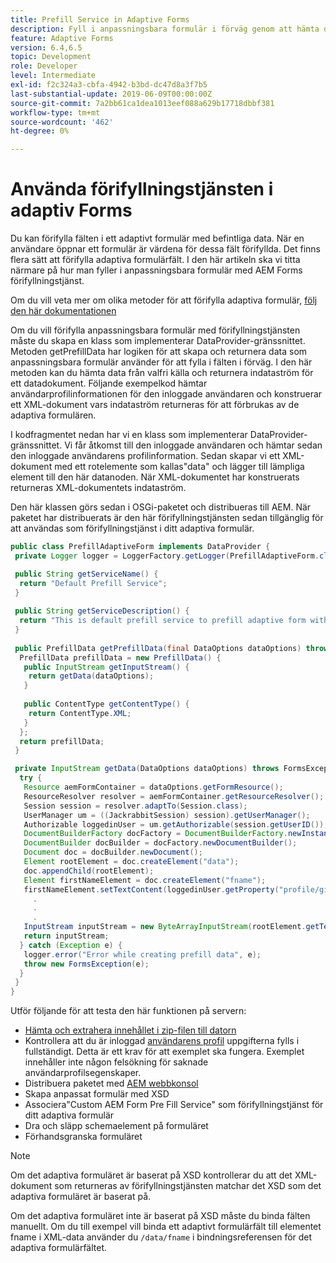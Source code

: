 ```yaml
---
title: Prefill Service in Adaptive Forms
description: Fyll i anpassningsbara formulär i förväg genom att hämta data från backend-datakällor.
feature: Adaptive Forms
version: 6.4,6.5
topic: Development
role: Developer
level: Intermediate
exl-id: f2c324a3-cbfa-4942-b3bd-dc47d8a3f7b5
last-substantial-update: 2019-06-09T00:00:00Z
source-git-commit: 7a2bb61ca1dea1013eef088a629b17718dbbf381
workflow-type: tm+mt
source-wordcount: '462'
ht-degree: 0%

---
```


# Använda förifyllningstjänsten i adaptiv Forms

Du kan förifylla fälten i ett adaptivt formulär med befintliga data. När en användare öppnar ett formulär är värdena för dessa fält förifyllda. Det finns flera sätt att förifylla adaptiva formulärfält. I den här artikeln ska vi titta närmare på hur man fyller i anpassningsbara formulär med AEM Forms förifyllningstjänst.

Om du vill veta mer om olika metoder för att förifylla adaptiva formulär, [följ den här dokumentationen](https://helpx.adobe.com/experience-manager/6-4/forms/using/prepopulate-adaptive-form-fields.html#AEMFormsprefillservice)

Om du vill förifylla anpassningsbara formulär med förifyllningstjänsten måste du skapa en klass som implementerar DataProvider-gränssnittet. Metoden getPrefillData har logiken för att skapa och returnera data som anpassningsbara formulär använder för att fylla i fälten i förväg. I den här metoden kan du hämta data från valfri källa och returnera indataström för ett datadokument. Följande exempelkod hämtar användarprofilinformationen för den inloggade användaren och konstruerar ett XML-dokument vars indataström returneras för att förbrukas av de adaptiva formulären.

I kodfragmentet nedan har vi en klass som implementerar DataProvider-gränssnittet. Vi får åtkomst till den inloggade användaren och hämtar sedan den inloggade användarens profilinformation. Sedan skapar vi ett XML-dokument med ett rotelemente som kallas&quot;data&quot; och lägger till lämpliga element till den här datanoden. När XML-dokumentet har konstruerats returneras XML-dokumentets indataström.

Den här klassen görs sedan i OSGi-paketet och distribueras till AEM. När paketet har distribuerats är den här förifyllningstjänsten sedan tillgänglig för att användas som förifyllningstjänst i ditt adaptiva formulär.

```java
public class PrefillAdaptiveForm implements DataProvider {
 private Logger logger = LoggerFactory.getLogger(PrefillAdaptiveForm.class);

 public String getServiceName() {
  return "Default Prefill Service";
 }
 
 public String getServiceDescription() {
  return "This is default prefill service to prefill adaptive form with user data";
 }
 
 public PrefillData getPrefillData(final DataOptions dataOptions) throws FormsException {
  PrefillData prefillData = new PrefillData() {
   public InputStream getInputStream() {
    return getData(dataOptions);
   }
   
   public ContentType getContentType() {
    return ContentType.XML;
   }
  };
  return prefillData;
 }

 private InputStream getData(DataOptions dataOptions) throws FormsException {  
  try {
   Resource aemFormContainer = dataOptions.getFormResource();
   ResourceResolver resolver = aemFormContainer.getResourceResolver();
   Session session = resolver.adaptTo(Session.class);
   UserManager um = ((JackrabbitSession) session).getUserManager();
   Authorizable loggedinUser = um.getAuthorizable(session.getUserID());
   DocumentBuilderFactory docFactory = DocumentBuilderFactory.newInstance();
   DocumentBuilder docBuilder = docFactory.newDocumentBuilder();
   Document doc = docBuilder.newDocument();
   Element rootElement = doc.createElement("data");
   doc.appendChild(rootElement);
   Element firstNameElement = doc.createElement("fname");
   firstNameElement.setTextContent(loggedinUser.getProperty("profile/givenName")[0].getString());
     .
     .
     .
   InputStream inputStream = new ByteArrayInputStream(rootElement.getTextContent().getBytes());
   return inputStream;
  } catch (Exception e) {
   logger.error("Error while creating prefill data", e);
   throw new FormsException(e);
  }
 }
}
```

Utför följande för att testa den här funktionen på servern:

* [Hämta och extrahera innehållet i zip-filen till datorn](assets/prefillservice.zip)
* Kontrollera att du är inloggad [användarens profil](http://localhost:4502/libs/granite/security/content/useradmin) uppgifterna fylls i fullständigt. Detta är ett krav för att exemplet ska fungera. Exemplet innehåller inte någon felsökning för saknade användarprofilsegenskaper.
* Distribuera paketet med [AEM webbkonsol](http://localhost:4502/system/console/bundles)
* Skapa anpassat formulär med XSD
* Associera&quot;Custom AEM Form Pre Fill Service&quot; som förifyllningstjänst för ditt adaptiva formulär
* Dra och släpp schemaelement på formuläret
* Förhandsgranska formuläret

>[!NOTE]
>
>Om det adaptiva formuläret är baserat på XSD kontrollerar du att det XML-dokument som returneras av förifyllningstjänsten matchar det XSD som det adaptiva formuläret är baserat på.
>
>Om det adaptiva formuläret inte är baserat på XSD måste du binda fälten manuellt. Om du till exempel vill binda ett adaptivt formulärfält till elementet fname i XML-data använder du `/data/fname`  i bindningsreferensen för det adaptiva formulärfältet.
